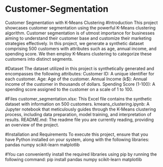 # Customer-Segmentation
Customer Segmentation with K-Means Clustering
#Introduction
This project showcases customer segmentation using the powerful K-Means clustering algorithm. Customer segmentation is of utmost importance for businesses aiming to understand their customer base and customize their marketing strategies effectively. In this project, we generate a synthetic dataset comprising 500 customers with attributes such as age, annual income, and spending score. We then employ K-Means clustering to categorize these customers into distinct segments.

#Dataset
The dataset utilized in this project is synthetically generated and encompasses the following attributes:
Customer ID: A unique identifier for each customer.
Age: Age of the customer.
Annual Income (k$): Annual income of the customer in thousands of dollars.
Spending Score (1-100): A spending score assigned to the customer on a scale of 1 to 100.

#Files
customer_segmentation.xlsx: This Excel file contains the synthetic dataset with information on 500 customers.
kmeans_clustering.ipynb: A Jupyter notebook that meticulously guides through the K-Means clustering process, including data preparation, model training, and interpretation of results.
README.md: The readme file you are currently reading, providing an overview of the project.

#Installation and Requirements
To execute this project, ensure that you have Python installed on your system, along with the following libraries:
pandas
numpy
scikit-learn
matplotlib

#You can conveniently install the required libraries using pip by running the following command:
pip install pandas numpy scikit-learn matplotlib
